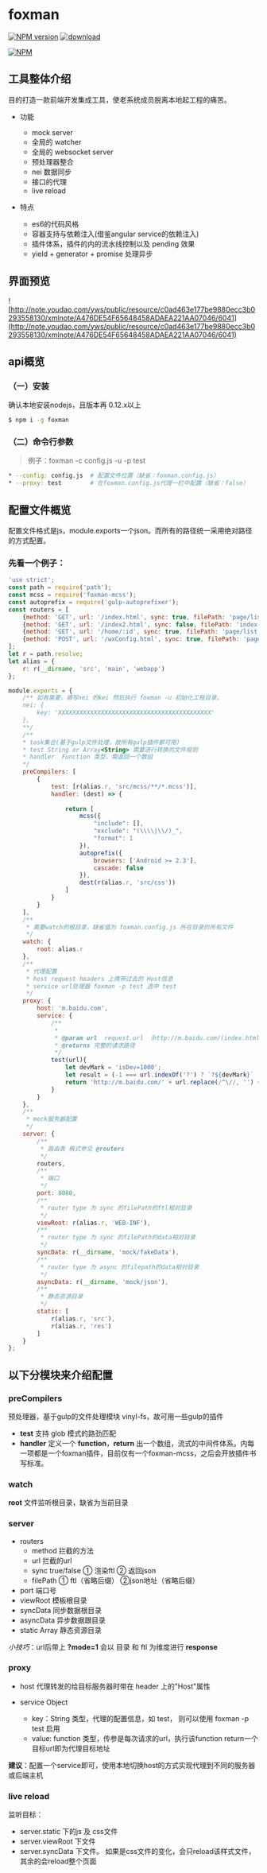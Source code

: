 # foxman

[![NPM version][npm-image]][npm-url]
[![download][downloads-image]][downloads-url]

[![NPM][nodei-image]][nodei-url]

## 工具整体介绍
目的打造一款前端开发集成工具，使老系统成员脱离本地起工程的痛苦。

* 功能
    * mock server
    * 全局的 watcher
    * 全局的 websocket server
    * 预处理器整合
    * nei 数据同步
    * 接口的代理
    * live reload

* 特点
    * es6的代码风格
    * 容器支持与依赖注入(借鉴angular service的依赖注入)
    * 插件体系，插件的内的流水线控制以及 pending 效果
    * yield + generator + promise 处理异步
    

## 界面预览
![http://note.youdao.com/yws/public/resource/c0ad463e177be9880ecc3b0293558130/xmlnote/A476DE54F65648458ADAEA221AA07046/6041](http://note.youdao.com/yws/public/resource/c0ad463e177be9880ecc3b0293558130/xmlnote/A476DE54F65648458ADAEA221AA07046/6041)

## api概览
### （一）安装

确认本地安装nodejs，且版本再 0.12.x以上
```bash
$ npm i -g foxman
```

### （二）命令行参数

> 例子：foxman -c config.js -u -p test

```bash
* --config: config.js  # 配置文件位置（缺省：foxman.config.js）
* --proxy: test        # 在foxman.config.js代理一栏中配置（缺省：false）
```

## 配置文件概览

配置文件格式是js，module.exports一个json。而所有的路径统一采用绝对路径的方式配置。

### 先看一个例子：

```js
'use strict';
const path = require('path');
const mcss = require('foxman-mcss');
const autoprefix = require('gulp-autoprefixer');
const routers = [
    {method: 'GET', url: '/index.html', sync: true, filePath: 'page/list'},
    {method: 'GET', url: '/index2.html', sync: false, filePath: 'index'},
    {method: 'GET', url: '/home/:id', sync: true, filePath: 'page/list'},
    {method: 'POST', url: '/wxConfig.html', sync: true, filePath: 'page/wxConfig'}
];
let r = path.resolve;
let alias = {
    r: r(__dirname, 'src', 'main', 'webapp')
};

module.exports = {
    /** 如有需要，填写nei 的kei 然后执行 foxman -u 初始化工程目录。
    nei: {
        key: 'XXXXXXXXXXXXXXXXXXXXXXXXXXXXXXXXXXXXXXXXXXX'
    },
    **/
    /**
    * task集合(基于gulp文件处理，故所有gulp插件都可用)
    * test String or Array<String> 需要进行转换的文件规则
    * handler  Function 类型，需返回一个数组
    */
    preCompilers: [
        {
            test: [r(alias.r, 'src/mcss/**/*.mcss')],
            handler: (dest) => {
                
                return [
                    mcss({
                        "include": [],
                        "exclude": "(\\\\|\\/)_",
                        "format": 1
                    }),
                    autoprefix({
                        browsers: ['Android >= 2.3'],
                        cascade: false
                    }),
                    dest(r(alias.r, 'src/css'))
                ]
            }
        }
    ],
    /**
     * 需要watch的根目录，缺省值为 foxman.config.js 所在目录的所有文件
     */
    watch: {
        root: alias.r
    },
    /**
     * 代理配置
     * host request headers 上携带过去的 Host信息
     * service url处理器 foxman -p test 选中 test
     */
    proxy: {
        host: 'm.baidu.com',
        service: {
            /**
             *
             * @param url  request.url （http://m.baidu.com/(index.html?hello=world)）
             * @returns 完整的请求路径
             */
            test(url){
                let devMark = 'isDev=1000';
                let result = (-1 === url.indexOf('?') ? `?${devMark}` : `&${devMark}`);
                return 'http://m.baidu.com/' + url.replace(/^\//, '') + result;
            }
        }
    },
    /**
     * mock服务器配置
     */
    server: {
        /**
         * 路由表 格式参见 @routers
         */
        routers,
        /**
         * 端口
         */
        port: 8080,
        /**
         * router type 为 sync 的filePath的ftl相对目录
         */
        viewRoot: r(alias.r, 'WEB-INF'),
        /**
         * router type 为 sync 的filePath的data相对目录
         */
        syncData: r(__dirname, 'mock/fakeData'),
        /**
         * router type 为 async 的filepath的data相对目录
         */
        asyncData: r(__dirname, 'mock/json'),
        /**
         * 静态资源目录
         */
        static: [
            r(alias.r, 'src'),
            r(alias.r, 'res')
        ]
    }
};
```

## 以下分模块来介绍配置
### preCompilers

预处理器，基于gulp的文件处理模块 vinyl-fs，故可用一些gulp的插件

* **test** 支持 glob 模式的路劲匹配
* **handler** 定义一个 **function**，**return** 出一个数组，流式的中间件体系。内每一项都是一个foxman插件，目前仅有一个foxman-mcss，之后会开放插件书写标准。

### watch
**root** 文件监听根目录，缺省为当前目录

### server
* routers 
    * method 拦截的方法
    * url 拦截的url
    * sync true/false ① 渲染ftl ② 返回json
    * filePath ① ftl（省略后缀） ②json地址（省略后缀）
* port 端口号
* viewRoot 模板根目录
* syncData 同步数据根目录
* asyncData 异步数据跟目录
* static Array<path> 静态资源目录

*小技巧*：url后带上 **?mode=1** 会以 目录 和 ftl 为维度进行 **response**

### proxy
* host 代理转发的给目标服务器时带在 header 上的"Host"属性

* service Object
    * key：String 类型，代理的配置信息，如 test， 则可以使用 foxman -p test 启用
    * value: function 类型，传参是每次请求的url，执行该function return一个目标url即为代理目标地址
    
**建议**：配置一个service即可，使用本地切换host的方式实现代理到不同的服务器或后端主机

### live reload
监听目标：

* server.static 下的js 及 css文件
* server.viewRoot 下文件
* server.syncData 下文件。
如果是css文件的变化，会只reload该样式文件，其余的会reload整个页面

[npm-url]: https://www.npmjs.com/package/foxman
[npm-image]: https://img.shields.io/npm/v/foxman.svg
[downloads-image]: https://img.shields.io/npm/dm/foxman.svg
[downloads-url]: https://www.npmjs.com/package/foxman
[nodei-image]: https://nodei.co/npm/foxman.png?downloads=true&downloadRank=true&stars=true
[nodei-url]: https://www.npmjs.com/package/foxman
